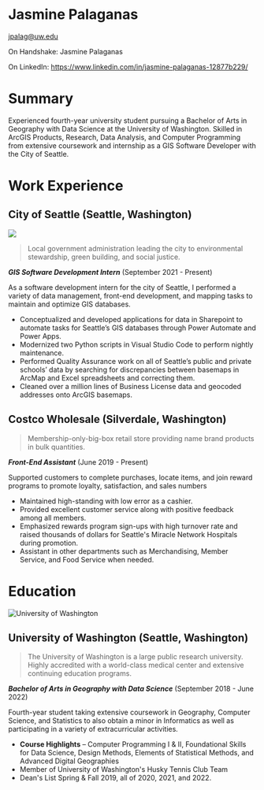 # Jasmine Palaganas

jpalag@uw.edu

On Handshake: Jasmine Palaganas

On LinkedIn: https://www.linkedin.com/in/jasmine-palaganas-12877b229/

# Summary

Experienced fourth-year university student pursuing a Bachelor of Arts in Geography with Data Science at the University of Washington. Skilled in ArcGIS Products, Research, Data Analysis, and Computer Programming from extensive coursework and internship as a GIS Software Developer with the City of Seattle.

# Work Experience

## City of Seattle (Seattle, Washington)
![](https://www.nationsonline.org/gallery/USA/Seattle-Space-Needle.jpg)
> Local government administration leading the city to environmental stewardship, green building, and social justice.

***GIS Software Development Intern*** (September 2021 - Present)

As a software development intern for the city of Seattle, I performed a variety of data management, front-end development, and mapping tasks to maintain and optimize GIS databases.

- Conceptualized and developed applications for data in Sharepoint to automate tasks for Seattle’s GIS databases through Power Automate and Power Apps.
- Modernized two Python scripts in Visual Studio Code to perform nightly maintenance. 
- Performed Quality Assurance work on all of Seattle’s public and private schools’ data by searching for discrepancies between basemaps in ArcMap and Excel spreadsheets and correcting them.
- Cleaned over a million lines of Business License data and geocoded addresses onto ArcGIS basemaps.

## Costco Wholesale (Silverdale, Washington)
> Membership-only-big-box retail store providing name brand products in bulk quantities.

***Front-End Assistant*** (June 2019 - Present)

Supported customers to complete purchases, locate items, and join reward programs to promote loyalty, satisfaction, and sales numbers

- Maintained high-standing with low error as a cashier.
- Provided excellent customer service along with positive feedback among all members.
- Emphasized rewards program sign-ups with high turnover rate and raised thousands of dollars for Seattle's Miracle Network Hospitals during promotion.
- Assistant in other departments such as Merchandising, Member Service, and Food Service when needed.


# Education

![University of Washington](https://az589735.vo.msecnd.net/images/profilepics/1023567/02.jpg)

## University of Washington (Seattle, Washington)
> The University of Washington is a large public research university. Highly accredited with a world-class medical center and extensive continuing education programs.

***Bachelor of Arts in Geography with Data Science*** (September 2018 - June 2022)

Fourth-year student taking extensive coursework in Geography, Computer Science, and Statistics to also obtain a minor in Informatics as well as participating in a variety of extracurricular activities.

- **Course Highlights** – Computer Programming I & II, Foundational Skills for Data Science, Design Methods, Elements of Statistical Methods, and Advanced Digital Geographies
- Member of University of Washington's Husky Tennis Club Team
- Dean's List Spring & Fall 2019, all of 2020, 2021, and 2022.


[University of Washington]: https://www.washington.edu/
